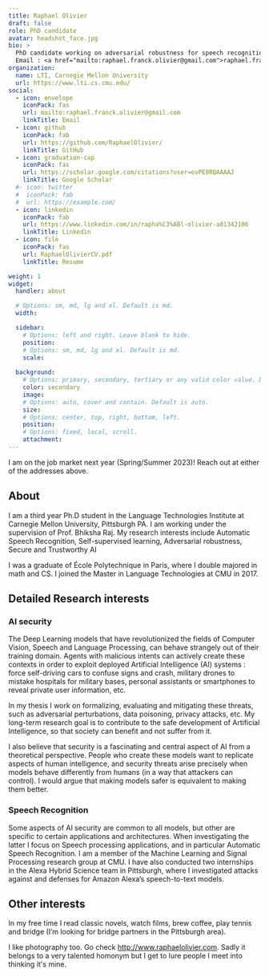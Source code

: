 ```yaml
---
title: Raphael Olivier
draft: false
role: PhD candidate
avatar: headshot_face.jpg
bio: >
  PhD candidate working on adversarial robustness for speech recognition. 
  Email : <a href="mailto:raphael.franck.olivier@gmail.com">raphael.franck.olivier@gmail.com</a> or <a href="mailto:rolivier@cs.cmu.edu">rolivier@cs.cmu.edu</a>
organization:
  name: LTI, Carnegie Mellon University
  url: https://www.lti.cs.cmu.edu/
social:
  - icon: envelope
    iconPack: fas
    url: mailto:raphael.franck.olivier@gmail.com
    linkTitle: Email
  - icon: github
    iconPack: fab
    url: https://github.com/RaphaelOlivier/
    linkTitle: GitHub
  - icon: graduation-cap
    iconPack: fas
    url: https://scholar.google.com/citations?user=ovPE0RQAAAAJ
    linkTitle: Google Scholar
  #- icon: twitter
  #  iconPack: fab
  #  url: https://example.com/
  - icon: linkedin
    iconPack: fab
    url: https://www.linkedin.com/in/rapha%C3%ABl-olivier-a01342106
    linkTitle: Linkedin
  - icon: file
    iconPack: fas
    url: RaphaelOlivierCV.pdf
    linkTitle: Resume

weight: 1
widget:
  handler: about

  # Options: sm, md, lg and xl. Default is md.
  width:

  sidebar:
    # Options: left and right. Leave blank to hide.
    position:
    # Options: sm, md, lg and xl. Default is md.
    scale:
  
  background:
    # Options: primary, secondary, tertiary or any valid color value. Default is primary.
    color: secondary
    image:
    # Options: auto, cover and contain. Default is auto.
    size:
    # Options: center, top, right, bottom, left.
    position:
    # Options: fixed, local, scroll.
    attachment: 
---
```


I am on the job market next year (Spring/Summer 2023)! Reach out at either of the addresses above.
## About
I am a third year Ph.D student in the Language Technologies Institute at Carnegie Mellon University, Pittsburgh PA. I am working under the supervision of Prof. Bhiksha Raj. My research interests include Automatic Speech Recognition, Self-supervised learning, Adversarial robustness, Secure and Trustworthy AI

I was a graduate of École Polytechnique in Paris, where I double majored in math and CS. I joined the Master in Language Technologies at CMU in 2017.


## Detailed Research interests

### AI security

The Deep Learning models that have revolutionized the fields of Computer Vision, Speech and Language Processing, can behave strangely out of their training domain. Agents with malicious intents can actively create these contexts in order to exploit deployed Artificial Intelligence (AI) systems : force self-driving cars to confuse signs and crash, military drones to mistake hospitals for military bases, personal assistants or smartphones to reveal private user information, etc.

In my thesis I work on formalizing, evaluating and mitigating these threats, such as adversarial perturbations, data poisoning, privacy attacks, etc. My long-term research goal is to contribute to the safe development of Artificial Intelligence, so that society can benefit and not suffer from it.

I also believe that security is a fascinating and central aspect of AI from a theoretical perspective. People who create these models want to replicate aspects of human intelligence, and security threats arise precisely when models behave differently from humans (in a way that attackers can control). I would argue that making models safer is equivalent to making them better.


### Speech Recognition

Some aspects of AI security are common to all models, but other are specific to certain applications and architectures. When investigating the latter I focus on Speech processing applications, and in particular Automatic Speech Recognition. I am a member of the Machine Learning and Signal Processing research group at CMU. I have also conducted two internships in the Alexa Hybrid Science team in Pittsburgh, where I investigated attacks against and defenses for Amazon Alexa’s speech-to-text models.

## Other interests
In my free time I read classic novels, watch films, brew coffee, play tennis and bridge (I’m looking for bridge partners in the Pittsburgh area).

I like photography too. Go check http://www.raphaelolivier.com. Sadly it belongs to a very talented homonym but I get to lure people I meet into thinking it's mine.
